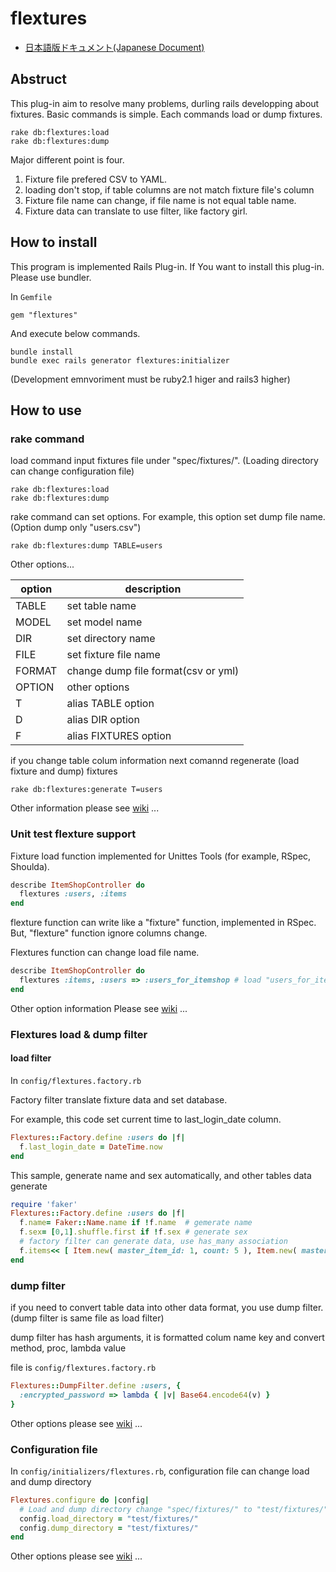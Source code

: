 # flextures

* [日本語版ドキュメント(Japanese Document)](https://github.com/baban/flextures/blob/master/README.ja.md)

## Abstruct

This plug-in aim to resolve many problems, durling rails developping about fixtures.
Basic commands is simple.
Each commands load or dump fixtures.

```
rake db:flextures:load
rake db:flextures:dump
```

Major different point is four.

1. Fixture file prefered CSV to YAML.
2. loading don't stop, if table columns are not match fixture file's column
3. Fixture file name can change, if file name is not equal table name.
4. Fixture data can translate to use filter, like factory girl.

## How to install

This program is implemented Rails Plug-in.
If You want to install this plug-in.
Please use bundler.

In `Gemfile`

```
gem "flextures"
```

And execute below commands.

```
bundle install
bundle exec rails generator flextures:initializer
```

(Development emnvoriment must be ruby2.1 higer and rails3 higher)

## How to use

### rake command

load command input fixtures file under "spec/fixtures/".
(Loading directory can change configuration file)

```
rake db:flextures:load
rake db:flextures:dump
```

rake command can set options.
For example, this option set dump file name.
(Option dump only "users.csv")

```
rake db:flextures:dump TABLE=users
```

Other options...

| option | description                         |
---------|--------------------------------------
| TABLE  | set table name                      |
| MODEL  | set model name                      |
| DIR    | set directory name                  |
| FILE   | set fixture file name               |
| FORMAT | change dump file format(csv or yml) |
| OPTION | other options                       |
| T      | alias TABLE option                  |
| D      | alias DIR option                    |
| F      | alias FIXTURES option               |

if you change table colum information
next comannd regenerate (load fixture and dump) fixtures

```
rake db:flextures:generate T=users
```

Other information please see [wiki](https://github.com/baban/flextures/wiki/Rake-command-option) ...

### Unit test flexture support

Fixture load function implemented for Unittes Tools (for example, RSpec, Shoulda).

```ruby
describe ItemShopController do
  flextures :users, :items
end
```

flexture function can write like a "fixture" function, implemented in RSpec.
But, "flexture" function ignore columns change.

Flextures function can change load file name.

```ruby
describe ItemShopController do
  flextures :items, :users => :users_for_itemshop # load "users_for_itemshop.csv"
end
```

Other option information
Please see [wiki](https://github.com/baban/flextures/wiki/Unittestsupport) ...

### Flextures load & dump filter

#### load filter

In `config/flextures.factory.rb`

Factory filter translate fixture data and set database.

For example, this code set current time to last_login_date column.

```ruby
Flextures::Factory.define :users do |f|
  f.last_login_date = DateTime.now
end
 ```

This sample, generate name and sex automatically, and other tables data generate

```ruby
require 'faker'
Flextures::Factory.define :users do |f|
  f.name= Faker::Name.name if !f.name  # gemerate name
  f.sex= [0,1].shuffle.first if !f.sex # generate sex
  # factory filter can generate data, use has_many association
  f.items<< [ Item.new( master_item_id: 1, count: 5 ), Item.new( master_item_id: 2, count: 3 ) ]
end
```

### dump filter

if you need to convert table data into other data format, you use dump filter.
(dump filter is same file as load filter)

dump filter has hash arguments, it is formatted colum name key and convert method, proc, lambda value

file is `config/flextures.factory.rb`

```ruby
Flextures::DumpFilter.define :users, {
  :encrypted_password => lambda { |v| Base64.encode64(v) }
}
 ```

Other options please see [wiki](https://github.com/baban/flextures/wiki/Factoryfilter) ...

### Configuration file

In `config/initializers/flextures.rb`, configuration file can change load and dump directory

```ruby
Flextures.configure do |config|
  # Load and dump directory change "spec/fixtures/" to "test/fixtures/"
  config.load_directory = "test/fixtures/"
  config.dump_directory = "test/fixtures/"
end
```

Other options please see [wiki](https://github.com/baban/flextures/wiki/Configuration-file) ...
